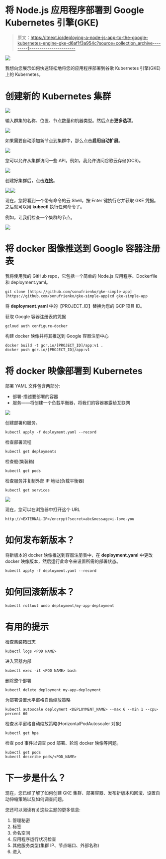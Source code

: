 # 将 Node.js 应用程序部署到 Google Kubernetes 引擎(GKE)

> 原文：<https://itnext.io/deploying-a-node-js-app-to-the-google-kubernetes-engine-gke-d6af1f3a954c?source=collection_archive---------1----------------------->

![](img/b07996e299db3ac827bb8234fa3d9672.png)

我想向您展示如何快速轻松地将您的应用程序部署到谷歌 Kubernetes 引擎(GKE)上的 Kubernetes。

# 创建新的 Kubernetes 集群

![](img/f807c9ee4069026f4d75b1aca2f4bdbd.png)

输入群集的名称、位置、节点数量和机器类型。然后点击**更多选项**。

![](img/ca04962559e3c21c30e8f364133e8bc9.png)

如果需要自动添加新节点到集群中，那么点击**启用自动扩展**。

![](img/c64de6778dbd360ad5c9b7b59f1e6ca3.png)

您可以允许从集群访问一些 API。例如，我允许访问谷歌云存储(GCS)。

![](img/9b2fab488dbe1a2d6c237b76a6942352.png)

创建好集群后，点击**连接**。

![](img/4ea77a34b46d3034dafaa883e3d08758.png)![](img/007d4138039c98a61d42cff54875a24a.png)

现在，您将看到一个带有命令的云 Shell，按 Enter 键执行它并获取 GKE 凭据。之后就可以用 **kubectl** 执行任何命令了。

例如，让我们检查一个集群的节点。

![](img/afd2c3f8ae927d4a86f0ffc9d25a77bb.png)

# 将 docker 图像推送到 Google 容器注册表

我将使用我的 GitHub repo，它包括一个简单的 Node.js 应用程序、Dockerfile 和 deployment.yaml。

```
git clone [https://github.com/sonufrienko/gke-simple-app](https://github.com/sonufrienko/gke-simple-app)cd gke-simple-app
```

将 **deployment.yaml** 中的【PROJECT_ID】替换为您的 GCP 项目 ID。

获取 Google 容器注册表的凭据

```
gcloud auth configure-docker
```

构建 docker 映像并将其推送到 Google 容器注册中心

```
docker build -t gcr.io/[PROJECT_ID]/app:v1 .
docker push gcr.io/[PROJECT_ID]/app:v1
```

# 将 docker 映像部署到 Kubernetes

部署 YAML 文件包含两部分:

*   部署-描述要部署的容器
*   服务——将创建一个负载平衡器，将我们的容器暴露给互联网

![](img/c4bf53ae85cf100901773913ecec5373.png)

创建部署和服务。

```
kubectl apply -f deployment.yaml --record
```

检查部署流程

```
kubectl get deployments
```

检查舱(集装箱)

```
kubectl get pods
```

检查服务并复制外部 IP 地址(负载平衡器)

```
kubectl get services
```

![](img/2efa7d3315498feccbc7d13801d287de.png)

现在，您可以在浏览器中打开这个 URL

```
http://<EXTERNAL-IP>/encrypt?secret=abc&message=i-love-you
```

# 如何发布新版本？

将新版本的 docker 映像推送到容器注册表中，在 **deployment.yaml** 中更改 docker 映像版本，然后运行此命令来设置所需的部署状态。

```
kubectl apply -f deployment.yaml --record
```

# 如何回滚新版本？

```
kubectl rollout undo deployment/my-app-deployment
```

# 有用的提示

检查集装箱日志

```
kubectl logs <POD NAME>
```

进入容器内部

```
kubectl exec -it <POD NAME> bash
```

删除整个部署

```
kubectl delete deployment my-app-deployment
```

为部署设置水平窗格自动缩放策略

```
kubectl autoscale deployment <DEPLOYMENT_NAME> --max 6 --min 1 --cpu-percent 60
```

检查水平窗格自动缩放策略(HorizontalPodAutoscaler 对象)

```
kubectl get hpa
```

检查 pod 事件以调查 pod 部署、轮询 docker 映像等问题。

```
kubectl get pods
kubectl describe pods/<POD_NAME>
```

# 下一步是什么？

现在，您已经了解了如何创建 GKE 集群、部署容器、发布新版本和回滚、设置自动伸缩策略以及如何调查问题。

您还可以阅读有关这些主题的更多信息:

1.  管理秘密
2.  标签
3.  命名空间
4.  应用程序运行状况检查
5.  其他服务类型(集群 IP、节点端口、外部名称)
6.  进入